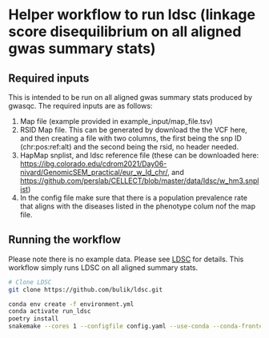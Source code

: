 # Helper workflow to run ldsc (linkage score disequilibrium on all aligned gwas summary stats)

## Required inputs
This is intended to be run on all aligned gwas summary stats produced by gwasqc. The required inputs are as follows:
1) Map file (example provided in example_input/map_file.tsv)
2) RSID Map file. This can be generated by download the the VCF here, and then creating a file with two columns, the first being the snp ID (chr:pos:ref:alt) and the second being the rsid, no header needed. 
3) HapMap snplist, and ldsc reference file (these can be downloaded here: https://ibg.colorado.edu/cdrom2021/Day06-nivard/GenomicSEM_practical/eur_w_ld_chr/, and https://github.com/perslab/CELLECT/blob/master/data/ldsc/w_hm3.snplist)
4) In the config file make sure that there is a population prevalence rate that aligns with the diseases listed in the phenotype colum nof the map file.

## Running the workflow
Please note there is no example data. Please see [LDSC](https://github.com/bulik/ldsc.git) for details. This workflow simply runs LDSC on all aligned summary stats. 
```bash
# Clone LDSC
git clone https://github.com/bulik/ldsc.git

conda env create -f environment.yml
conda activate run_ldsc
poetry install
snakemake --cores 1 --configfile config.yaml --use-conda --conda-frontend conda
```



